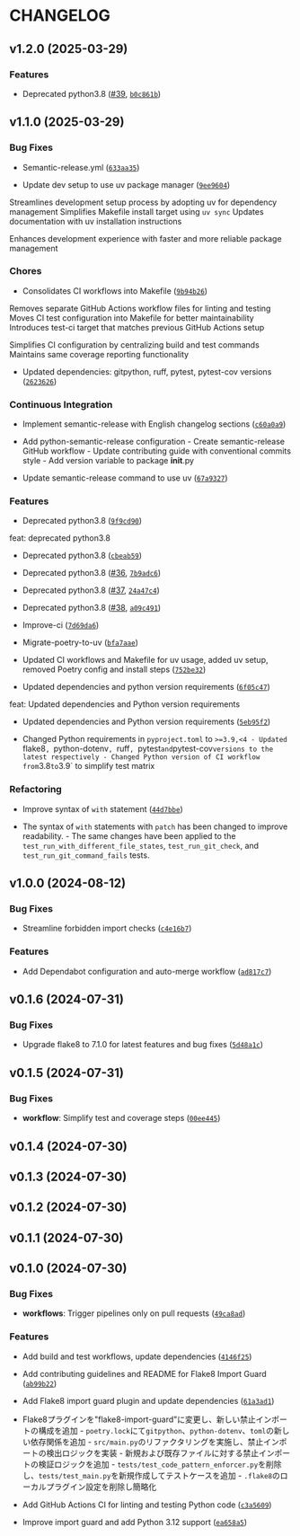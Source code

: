 # CHANGELOG


## v1.2.0 (2025-03-29)

### Features

- Deprecated python3.8 ([#39](https://github.com/K-dash/flake8-import-guard/pull/39),
  [`b0c861b`](https://github.com/K-dash/flake8-import-guard/commit/b0c861b84337c47d893eb698ff80add80d506d2c))


## v1.1.0 (2025-03-29)

### Bug Fixes

- Semantic-release.yml
  ([`633aa35`](https://github.com/K-dash/flake8-import-guard/commit/633aa3584ad3283765393e71d9907b5bd40ea0e4))

- Update dev setup to use uv package manager
  ([`9ee9604`](https://github.com/K-dash/flake8-import-guard/commit/9ee9604110a2194f667dce8f50bc25dda962ab29))

Streamlines development setup process by adopting uv for dependency management Simplifies Makefile
  install target using `uv sync` Updates documentation with uv installation instructions

Enhances development experience with faster and more reliable package management

### Chores

- Consolidates CI workflows into Makefile
  ([`9b94b26`](https://github.com/K-dash/flake8-import-guard/commit/9b94b26902fb341a3774903ec6c10accfd9e1a91))

Removes separate GitHub Actions workflow files for linting and testing Moves CI test configuration
  into Makefile for better maintainability Introduces test-ci target that matches previous GitHub
  Actions setup

Simplifies CI configuration by centralizing build and test commands Maintains same coverage
  reporting functionality

- Updated dependencies: gitpython, ruff, pytest, pytest-cov versions
  ([`2623626`](https://github.com/K-dash/flake8-import-guard/commit/262362696343f5d74c34af822ffc309824cdb69c))

### Continuous Integration

- Implement semantic-release with English changelog sections
  ([`c60a0a9`](https://github.com/K-dash/flake8-import-guard/commit/c60a0a9d42496820b868795ba88154873ea4f303))

- Add python-semantic-release configuration - Create semantic-release GitHub workflow - Update
  contributing guide with conventional commits style - Add version variable to package __init__.py

- Update semantic-release command to use uv
  ([`67a9327`](https://github.com/K-dash/flake8-import-guard/commit/67a9327f2678ca3118745c2d88189baa2b669ca0))

### Features

- Deprecated python3.8
  ([`9f9cd90`](https://github.com/K-dash/flake8-import-guard/commit/9f9cd90af81fda8998b3457337e2eddd54adb2d3))

feat: deprecated python3.8

- Deprecated python3.8
  ([`cbeab59`](https://github.com/K-dash/flake8-import-guard/commit/cbeab59f1a225a6e85b92fbbaf3c63df8a2e9a28))

- Deprecated python3.8 ([#36](https://github.com/K-dash/flake8-import-guard/pull/36),
  [`7b9adc6`](https://github.com/K-dash/flake8-import-guard/commit/7b9adc69d022d6b779e2441cae26bf25630af419))

- Deprecated python3.8 ([#37](https://github.com/K-dash/flake8-import-guard/pull/37),
  [`24a47c4`](https://github.com/K-dash/flake8-import-guard/commit/24a47c455c06c1cc96162aa07d1858a4795bb097))

- Deprecated python3.8 ([#38](https://github.com/K-dash/flake8-import-guard/pull/38),
  [`a09c491`](https://github.com/K-dash/flake8-import-guard/commit/a09c4910ae0406590a998e122e8af7ec8820c407))

- Improve-ci
  ([`7d69da6`](https://github.com/K-dash/flake8-import-guard/commit/7d69da699b093231dd5623723eeefcc276de40fe))

- Migrate-poetry-to-uv
  ([`bfa7aae`](https://github.com/K-dash/flake8-import-guard/commit/bfa7aae0d287e8ac7bf1aa85521b3e49b2627ca0))

- Updated CI workflows and Makefile for uv usage, added uv setup, removed Poetry config and install
  steps
  ([`752be32`](https://github.com/K-dash/flake8-import-guard/commit/752be329363a0cabc8593362f2d4b01e747a2a12))

- Updated dependencies and python version requirements
  ([`6f05c47`](https://github.com/K-dash/flake8-import-guard/commit/6f05c470dbb0737a36956dd4801bca9ca198db84))

feat: Updated dependencies and Python version requirements

- Updated dependencies and Python version requirements
  ([`5eb95f2`](https://github.com/K-dash/flake8-import-guard/commit/5eb95f22bc7068332aeea9e64509d958040d30fe))

- Changed Python requirements in `pyproject.toml` to `>=3.9,<4 - Updated `flake8`, `python-dotenv`,
  `ruff`, `pytest` and `pytest-cov` versions to the latest respectively - Changed Python version of
  CI workflow from `3.8` to `3.9` to simplify test matrix

### Refactoring

- Improve syntax of `with` statement
  ([`44d7bbe`](https://github.com/K-dash/flake8-import-guard/commit/44d7bbe8defc6d5d1e8ea05079127b4627459d4d))

- The syntax of `with` statements with `patch` has been changed to improve readability. - The same
  changes have been applied to the `test_run_with_different_file_states`, `test_run_git_check`, and
  `test_run_git_command_fails` tests.


## v1.0.0 (2024-08-12)

### Bug Fixes

- Streamline forbidden import checks
  ([`c4e16b7`](https://github.com/K-dash/flake8-import-guard/commit/c4e16b7cfa5ebfddec39c9f2116db14945433e67))

### Features

- Add Dependabot configuration and auto-merge workflow
  ([`ad817c7`](https://github.com/K-dash/flake8-import-guard/commit/ad817c70767d514d6d4924f85fc762548f1eb08d))


## v0.1.6 (2024-07-31)

### Bug Fixes

- Upgrade flake8 to 7.1.0 for latest features and bug fixes
  ([`5d48a1c`](https://github.com/K-dash/flake8-import-guard/commit/5d48a1cd127ad135b9f3d348b4ecc46b21d98b59))


## v0.1.5 (2024-07-31)

### Bug Fixes

- **workflow**: Simplify test and coverage steps
  ([`00ee445`](https://github.com/K-dash/flake8-import-guard/commit/00ee4453b5e6b5dc46aec2785cd0b0ee300acb12))


## v0.1.4 (2024-07-30)


## v0.1.3 (2024-07-30)


## v0.1.2 (2024-07-30)


## v0.1.1 (2024-07-30)


## v0.1.0 (2024-07-30)

### Bug Fixes

- **workflows**: Trigger pipelines only on pull requests
  ([`49ca8ad`](https://github.com/K-dash/flake8-import-guard/commit/49ca8ad649370b6d210e461b477497126b7c266b))

### Features

- Add build and test workflows, update dependencies
  ([`4146f25`](https://github.com/K-dash/flake8-import-guard/commit/4146f25c3fd66a264c73a9bb56cbdcacf677b069))

- Add contributing guidelines and README for Flake8 Import Guard
  ([`ab99b22`](https://github.com/K-dash/flake8-import-guard/commit/ab99b2275808d2a7f0e4494ec966dd7036ca8ec2))

- Add Flake8 import guard plugin and update dependencies
  ([`61a3ad1`](https://github.com/K-dash/flake8-import-guard/commit/61a3ad1c02ee85d1685ae05a9ded0d4eb84dd8bb))

- Flake8プラグインを"flake8-import-guard"に変更し、新しい禁止インポートの構成を追加 -
  `poetry.lock`にて`gitpython`、`python-dotenv`、`toml`の新しい依存関係を追加 -
  `src/main.py`のリファクタリングを実施し、禁止インポートの検出ロジックを実装 - 新規および既存ファイルに対する禁止インポートの検証ロジックを追加 -
  `tests/test_code_pattern_enforcer.py`を削除し、`tests/test_main.py`を新規作成してテストケースを追加 -
  `.flake8`のローカルプラグイン設定を削除し簡略化

- Add GitHub Actions CI for linting and testing Python code
  ([`c3a5609`](https://github.com/K-dash/flake8-import-guard/commit/c3a5609b20de6263f6b9c85a0380ec0c46d52e78))

- Improve import guard and add Python 3.12 support
  ([`ea658a5`](https://github.com/K-dash/flake8-import-guard/commit/ea658a5e1816d49d87174ce04d5a4150d1e5e374))
